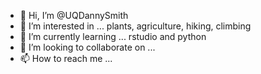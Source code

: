 - 👋 Hi, I’m @UQDannySmith
- 👀 I’m interested in ... plants, agriculture, hiking, climbing
- 🌱 I’m currently learning ... rstudio and python
- 💞️ I’m looking to collaborate on ...
- 📫 How to reach me ...

<!---
UQDannySmith/UQDannySmith is a ✨ special ✨ repository because its `README.md` (this file) appears on your GitHub profile.
You can click the Preview link to take a look at your changes.
--->
